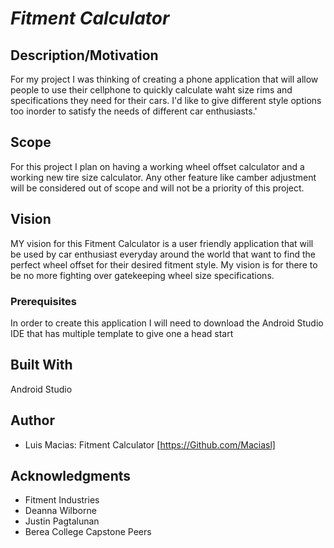 # *Fitment Calculator*
## Description/Motivation

For my project I was thinking of creating a phone application that will allow people to use their cellphone to quickly calculate waht size rims and specifications they need for their cars. I'd like to give different style options too inorder to satisfy the needs of different car enthusiasts.'

## Scope

For this project I plan on having a working wheel offset calculator and a working new tire size calculator. Any other feature like camber adjustment will be considered out of scope and will not be a priority of this project.

## Vision

MY vision for this Fitment Calculator is a user friendly application that will be used by car enthusiast everyday around the world that want to find the perfect wheel offset for their desired fitment style. My vision is for there to be no more fighting over gatekeeping wheel size specifications.

### Prerequisites

In order to create this application I will need to download the Android Studio IDE that has multiple template to give one a head start

## Built With

Android Studio

## Author

- Luis Macias: Fitment Calculator [https://Github.com/Maciasl]

## Acknowledgments

- Fitment Industries
- Deanna Wilborne
- Justin Pagtalunan
- Berea College Capstone Peers
